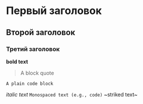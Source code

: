 # Первый заголовок
## Второй заголовок
### Третий заголовок
**bold text**
> A block quote
```
A plain code block
```
_italic text_
`
Monospaced text (e.g., code)
`
~striked text~
